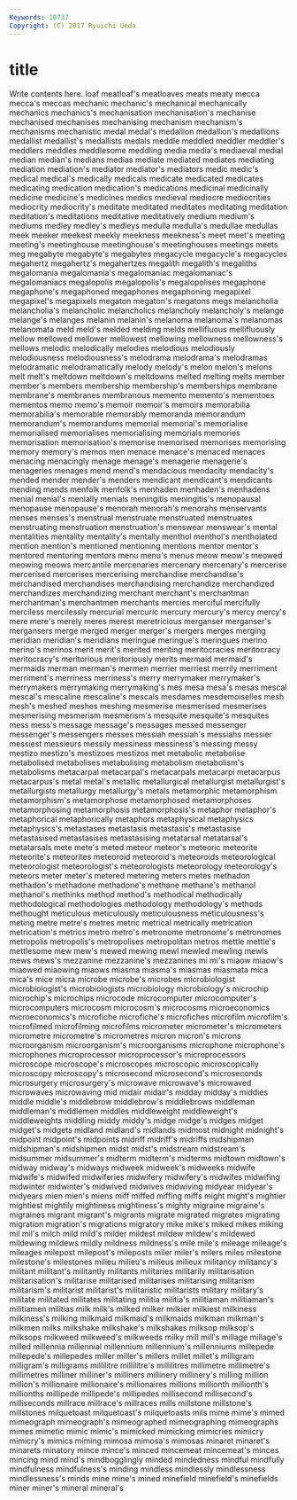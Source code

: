 ```yaml
---
Keywords: 10737 
Copyright: (C) 2017 Ryuichi Ueda
---
```


# title

Write contents here.
loaf meatloaf's meatloaves meats meaty mecca mecca's meccas mechanic mechanic's
mechanical mechanically mechanics mechanics's mechanisation mechanisation's mechanise mechanised mechanises mechanising
mechanism mechanism's mechanisms mechanistic medal medal's medallion medallion's medallions medallist
medallist's medallists medals meddle meddled meddler meddler's meddlers meddles meddlesome
meddling media media's mediaeval medial median median's medians medias mediate
mediated mediates mediating mediation mediation's mediator mediator's mediators medic medic's
medical medical's medically medicals medicate medicated medicates medicating medication medication's
medications medicinal medicinally medicine medicine's medicines medics medieval mediocre mediocrities
mediocrity mediocrity's meditate meditated meditates meditating meditation meditation's meditations meditative
meditatively medium medium's mediums medley medley's medleys medulla medulla's medullae
medullas meek meeker meekest meekly meekness meekness's meet meet's meeting
meeting's meetinghouse meetinghouse's meetinghouses meetings meets meg megabyte megabyte's megabytes
megacycle megacycle's megacycles megahertz megahertz's megahertzes megalith megalith's megaliths megalomania
megalomania's megalomaniac megalomaniac's megalomaniacs megalopolis megalopolis's megalopolises megaphone megaphone's megaphoned
megaphones megaphoning megapixel megapixel's megapixels megaton megaton's megatons megs melancholia
melancholia's melancholic melancholics melancholy melancholy's melange melange's melanges melanin melanin's
melanoma melanoma's melanomas melanomata meld meld's melded melding melds mellifluous
mellifluously mellow mellowed mellower mellowest mellowing mellowness mellowness's mellows melodic
melodically melodies melodious melodiously melodiousness melodiousness's melodrama melodrama's melodramas melodramatic
melodramatically melody melody's melon melon's melons melt melt's meltdown meltdown's
meltdowns melted melting melts member member's members membership membership's memberships
membrane membrane's membranes membranous memento memento's mementoes mementos memo memo's
memoir memoir's memoirs memorabilia memorabilia's memorable memorably memoranda memorandum memorandum's
memorandums memorial memorial's memorialise memorialised memorialises memorialising memorials memories memorisation
memorisation's memorise memorised memorises memorising memory memory's memos men menace
menace's menaced menaces menacing menacingly menage menage's menagerie menagerie's menageries
menages mend mend's mendacious mendacity mendacity's mended mender mender's menders
mendicant mendicant's mendicants mending mends menfolk menfolk's menhaden menhaden's menhadens
menial menial's menially menials meningitis meningitis's menopausal menopause menopause's menorah
menorah's menorahs menservants menses menses's menstrual menstruate menstruated menstruates menstruating
menstruation menstruation's menswear menswear's mental mentalities mentality mentality's mentally menthol
menthol's mentholated mention mention's mentioned mentioning mentions mentor mentor's mentored
mentoring mentors menu menu's menus meow meow's meowed meowing meows
mercantile mercenaries mercenary mercenary's mercerise mercerised mercerises mercerising merchandise merchandise's
merchandised merchandises merchandising merchandize merchandized merchandizes merchandizing merchant merchant's merchantman
merchantman's merchantmen merchants mercies merciful mercifully merciless mercilessly mercurial mercuric
mercury mercury's mercy mercy's mere mere's merely meres merest meretricious
merganser merganser's mergansers merge merged merger merger's mergers merges merging
meridian meridian's meridians meringue meringue's meringues merino merino's merinos merit
merit's merited meriting meritocracies meritocracy meritocracy's meritorious meritoriously merits mermaid
mermaid's mermaids merman merman's mermen merrier merriest merrily merriment merriment's
merriness merriness's merry merrymaker merrymaker's merrymakers merrymaking merrymaking's mes mesa
mesa's mesas mescal mescal's mescaline mescaline's mescals mesdames mesdemoiselles mesh
mesh's meshed meshes meshing mesmerise mesmerised mesmerises mesmerising mesmerism mesmerism's
mesquite mesquite's mesquites mess mess's message message's messages messed messenger
messenger's messengers messes messiah messiah's messiahs messier messiest messieurs messily
messiness messiness's messing messy mestizo mestizo's mestizoes mestizos met metabolic
metabolise metabolised metabolises metabolising metabolism metabolism's metabolisms metacarpal metacarpal's metacarpals
metacarpi metacarpus metacarpus's metal metal's metallic metallurgical metallurgist metallurgist's metallurgists
metallurgy metallurgy's metals metamorphic metamorphism metamorphism's metamorphose metamorphosed metamorphoses metamorphosing
metamorphosis metamorphosis's metaphor metaphor's metaphorical metaphorically metaphors metaphysical metaphysics metaphysics's
metastases metastasis metastasis's metastasise metastasised metastasises metastasising metatarsal metatarsal's metatarsals
mete mete's meted meteor meteor's meteoric meteorite meteorite's meteorites meteoroid
meteoroid's meteoroids meteorological meteorologist meteorologist's meteorologists meteorology meteorology's meteors meter
meter's metered metering meters metes methadon methadon's methadone methadone's methane
methane's methanol methanol's methinks method method's methodical methodically methodological methodologies
methodology methodology's methods methought meticulous meticulously meticulousness meticulousness's meting metre
metre's metres metric metrical metrically metrication metrication's metrics metro metro's
metronome metronome's metronomes metropolis metropolis's metropolises metropolitan metros mettle mettle's
mettlesome mew mew's mewed mewing mewl mewled mewling mewls mews
mews's mezzanine mezzanine's mezzanines mi mi's miaow miaow's miaowed miaowing
miaows miasma miasma's miasmas miasmata mica mica's mice micra microbe
microbe's microbes microbiologist microbiologist's microbiologists microbiology microbiology's microchip microchip's microchips
microcode microcomputer microcomputer's microcomputers microcosm microcosm's microcosms microeconomics microeconomics's microfiche
microfiche's microfiches microfilm microfilm's microfilmed microfilming microfilms micrometer micrometer's micrometers
micrometre micrometre's micrometres micron micron's microns microorganism microorganism's microorganisms microphone
microphone's microphones microprocessor microprocessor's microprocessors microscope microscope's microscopes microscopic microscopically
microscopy microscopy's microsecond microsecond's microseconds microsurgery microsurgery's microwave microwave's microwaved
microwaves microwaving mid midair midair's midday midday's middies middle middle's
middlebrow middlebrow's middlebrows middleman middleman's middlemen middles middleweight middleweight's middleweights
middling middy middy's midge midge's midges midget midget's midgets midland
midland's midlands midmost midnight midnight's midpoint midpoint's midpoints midriff midriff's
midriffs midshipman midshipman's midshipmen midst midst's midstream midstream's midsummer midsummer's
midterm midterm's midterms midtown midtown's midway midway's midways midweek midweek's
midweeks midwife midwife's midwifed midwiferies midwifery midwifery's midwifes midwifing midwinter
midwinter's midwived midwives midwiving midyear midyear's midyears mien mien's miens
miff miffed miffing miffs might might's mightier mightiest mightily mightiness
mightiness's mighty migraine migraine's migraines migrant migrant's migrants migrate migrated
migrates migrating migration migration's migrations migratory mike mike's miked mikes
miking mil mil's milch mild mild's milder mildest mildew mildew's
mildewed mildewing mildews mildly mildness mildness's mile mile's mileage mileage's
mileages milepost milepost's mileposts miler miler's milers miles milestone milestone's
milestones milieu milieu's milieus milieux militancy militancy's militant militant's militantly
militants militaries militarily militarisation militarisation's militarise militarised militarises militarising militarism
militarism's militarist militarist's militaristic militarists military military's militate militated militates
militating militia militia's militiaman militiaman's militiamen militias milk milk's milked
milker milkier milkiest milkiness milkiness's milking milkmaid milkmaid's milkmaids milkman
milkman's milkmen milks milkshake milkshake's milkshakes milksop milksop's milksops milkweed
milkweed's milkweeds milky mill mill's millage millage's milled millennia millennial
millennium millennium's millenniums millepede millepede's millepedes miller miller's millers millet
millet's milligram milligram's milligrams millilitre millilitre's millilitres millimetre millimetre's millimetres
milliner milliner's milliners millinery millinery's milling million million's millionaire millionaire's
millionaires millions millionth millionth's millionths millipede millipede's millipedes millisecond millisecond's
milliseconds millrace millrace's millraces mills millstone millstone's millstones milquetoast milquetoast's
milquetoasts mils mime mime's mimed mimeograph mimeograph's mimeographed mimeographing mimeographs
mimes mimetic mimic mimic's mimicked mimicking mimicries mimicry mimicry's mimics
miming mimosa mimosa's mimosas minaret minaret's minarets minatory mince mince's
minced mincemeat mincemeat's minces mincing mind mind's mindbogglingly minded mindedness
mindful mindfully mindfulness mindfulness's minding mindless mindlessly mindlessness mindlessness's minds
mine mine's mined minefield minefield's minefields miner miner's mineral mineral's
